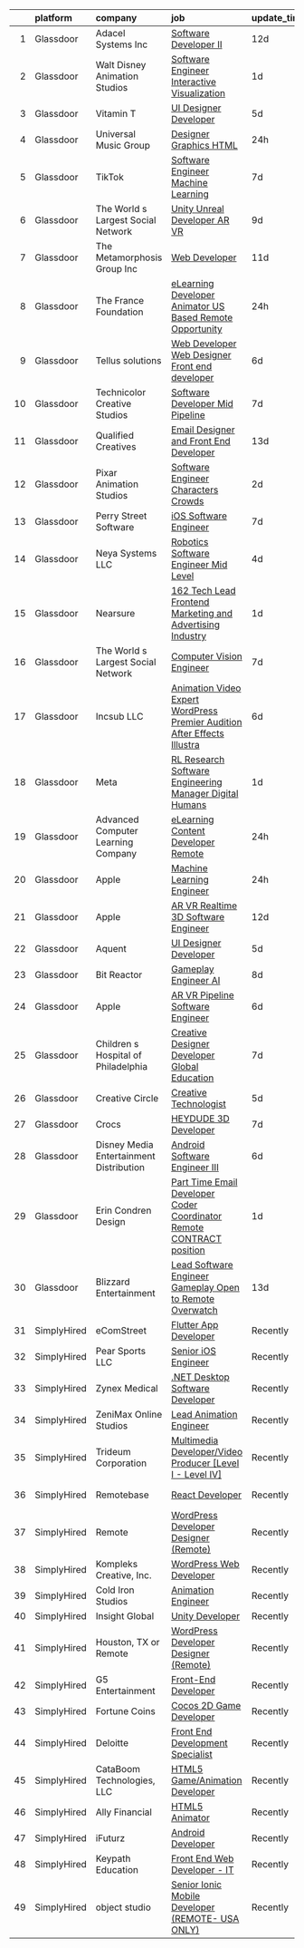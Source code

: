 

|    | platform    | company                                   | job                                                                                                                                                                                                                                                                                                                                                                                                                                                                                                                                                                                                                                                                                                                                                                                                                                                                                                                                                                                                                                                                                                                                                                                                                                                                                                                                                                                                                                                           | update_time   | location             |
|---:|:------------|:------------------------------------------|:--------------------------------------------------------------------------------------------------------------------------------------------------------------------------------------------------------------------------------------------------------------------------------------------------------------------------------------------------------------------------------------------------------------------------------------------------------------------------------------------------------------------------------------------------------------------------------------------------------------------------------------------------------------------------------------------------------------------------------------------------------------------------------------------------------------------------------------------------------------------------------------------------------------------------------------------------------------------------------------------------------------------------------------------------------------------------------------------------------------------------------------------------------------------------------------------------------------------------------------------------------------------------------------------------------------------------------------------------------------------------------------------------------------------------------------------------------------|:--------------|:---------------------|
|  1 | Glassdoor   | Adacel Systems Inc                        | [Software Developer II](https://www.glassdoor.com/partner/jobListing.htm?pos=121&ao=1136043&s=58&guid=0000018286891047a1607ecd670fc917&src=GD_JOB_AD&t=SR&vt=w&ea=1&cs=1_5969facc&cb=1660114506263&jobListingId=1008035461816&jrtk=3-0-1ga38i477jigs801-1ga38i47nii1p800-b2f58a6daf0206d2-)                                                                                                                                                                                                                                                                                                                                                                                                                                                                                                                                                                                                                                                                                                                                                                                                                                                                                                                                                                                                                                                                                                                                                                   | 12d           | Orlando, FL          |
|  2 | Glassdoor   | Walt Disney Animation Studios             | [Software Engineer   Interactive Visualization](https://www.glassdoor.com/partner/jobListing.htm?pos=101&ao=1110586&s=58&guid=0000018286891047a1607ecd670fc917&src=GD_JOB_AD&t=SR&vt=w&cs=1_9dbd48d5&cb=1660114506261&jobListingId=1008060458965&cpc=ACAF1607C5C1E404&jrtk=3-0-1ga38i477jigs801-1ga38i47nii1p800-6a12948287d7f808--6NYlbfkN0DAFTyt7pbDCC2JPO79CSdi1dIb81yjczP5qsKcZIxgiYm3-7g-689UM0rgypL64cqS3c4q2msq411SUQ7KAEVWef46cGlDZrqJ2QojyHhhpngODoissdSdKIf4yvw8-ytGuBhKcpxlxdtGHB0JWKR9-lBaGTy3d9EyPQhLVrKOWxPgyQIhAqoGNaKj2iZDv4YKj2xDnuqSRs1X1iDj6lN5C0Fni-IiMN7HpylYHMH2NBUmHGSofbG12oGoMpq9cWpdz3tafe7_g5erTDmn_IwwipRFEFQD66A4Rf8nZiHAjpY04BLhMv6NHo8URat1bDOY2t1bAUJjX8cEWOiJVXfmnsy5NAkPF2S4OhDcnqnc6NxfqvfkhF179T5p_Psf64Jnlgtcps_31ZBbyzJouMEK61_3aLgrzmfkEwlY9JRtnXtAB_UtndK-sQhP0bDm9_A%3D)                                                                                                                                                                                                                                                                                                                                                                                                                                                                                                                                                                                                                                             | 1d            | Burbank, CA          |
|  3 | Glassdoor   | Vitamin T                                 | [UI Designer   Developer](https://www.glassdoor.com/partner/jobListing.htm?pos=110&ao=1110586&s=58&guid=0000018286891047a1607ecd670fc917&src=GD_JOB_AD&t=SR&vt=w&cs=1_5439e5cb&cb=1660114506262&jobListingId=1008053886167&cpc=334ABAF5D42DC775&jrtk=3-0-1ga38i477jigs801-1ga38i47nii1p800-6f6034691b5422f3--6NYlbfkN0DMrcEu7yrtATojKJA7cEzGQ3FdRGWLh0CZQInL4ECGI6k5tN82kdM0OKoro5eXmjovAfqE-qCFzorBk8MpdY72_0U5dfxVKxGhck5KRFN-xTbAscjui61db-fDE_8QO-m47Uwzd92MrNOCQvxBUcualtGhT067Qzu-g2luV1gB0naiXMbBTmeXFwLq_M2LuZYXPze0jrYRsNLo_HyFor9Ofa6B4bTSQtZwvs4kMMIWavba77Hhd4B8etymE66krteOD3oqONWFgbKivWm_BfzJyXF4M7a2eKtWB_iM6xgmZuqAghnDvzqNDCWh4cU5ez-pKK2V_ggzgq70jJd6A5-MvpZY9FsdKbO3XtSxswQ45Rxj5zGKz1C3lQuVYuG4qvt98FRsChKPPgpjLAcxTUGcSg4_EbnG1ZMkw7IQSOCeka0RMRG4IBeHfONt8qEJV5aSKgaqrVBGxMuacMDJbycurr2-Ql18gYo%3D)                                                                                                                                                                                                                                                                                                                                                                                                                                                                                                                                                                                                                                   | 5d            | Remote               |
|  4 | Glassdoor   | Universal Music Group                     | [Designer  Graphics   HTML](https://www.glassdoor.com/partner/jobListing.htm?pos=118&ao=1136043&s=58&guid=0000018286891047a1607ecd670fc917&src=GD_JOB_AD&t=SR&vt=w&cs=1_ed5df749&cb=1660114506263&jobListingId=1008063537685&jrtk=3-0-1ga38i477jigs801-1ga38i47nii1p800-5bd67f65fa4856ab-)                                                                                                                                                                                                                                                                                                                                                                                                                                                                                                                                                                                                                                                                                                                                                                                                                                                                                                                                                                                                                                                                                                                                                                    | 24h           | Santa Monica, CA     |
|  5 | Glassdoor   | TikTok                                    | [Software Engineer  Machine Learning](https://www.glassdoor.com/partner/jobListing.htm?pos=122&ao=1136043&s=58&guid=0000018286891047a1607ecd670fc917&src=GD_JOB_AD&t=SR&vt=w&cs=1_6ff983bf&cb=1660114506263&jobListingId=1008048608445&jrtk=3-0-1ga38i477jigs801-1ga38i47nii1p800-3abf7731aa25eaea-)                                                                                                                                                                                                                                                                                                                                                                                                                                                                                                                                                                                                                                                                                                                                                                                                                                                                                                                                                                                                                                                                                                                                                          | 7d            | Mountain View, CA    |
|  6 | Glassdoor   | The World s Largest Social Network        | [Unity Unreal Developer  AR VR ](https://www.glassdoor.com/partner/jobListing.htm?pos=104&ao=1110586&s=58&guid=0000018286891047a1607ecd670fc917&src=GD_JOB_AD&t=SR&vt=w&ea=1&cs=1_508c445e&cb=1660114506262&jobListingId=1008042375696&cpc=217C45A42544DB93&jrtk=3-0-1ga38i477jigs801-1ga38i47nii1p800-f494ee243d38d501--6NYlbfkN0DSgjPPcnEdvoK3uuxfISLALE6pB1FR7YSHOr_tSg5_QGIhoz_2VqUepdcKLBLI_zRVnZbHpaOUUg4zxA3YNJqfgCq-9o0liKzrVYmTrr_XDVnqIg3IFXNOjuKyMfftGZmcup85RVP1_M3P6WAr9I7CFCQ97cF5i0P5r4PJSMbs2tcTlq4Tns38_SqOB1lzscBB7UVD7gcNh3CjHLJr48JrgX5EFXxi1hVInfqczuMSwx0KpVH-RZh8jukCa03aq9At1pVST0KeFyCWIwObO0WQRrXoPbrV6iQKTEpo0K9CecEaJOTJ9bEnL8uogP4I5QgMvyhHbQTTfmpNe8JBoxevEqPuYES3Yj_I6wbios9xbN2Jb08JCV1peuKyJjuZ-v8DYJPKU767_NiwpnPUM_Fx2D5ex_n5VG-FUsP0C1ofthQmApBbJMFRtR77xKESZWLoxCkCzEvPOzBbAByBk-uY6bnm1QrjpYdzJwhMpfOXl8HnEYAmqXlr7CNHTKCcpUiKJsssvN1Y3BiUi6I4tuJTm5Ys_X-4bjYBXelYRAvJTCUos0bxvrU-KUJmf4hoTs0razn2o6R5cg3tWGMzXOBs)                                                                                                                                                                                                                                                                                                                                                                                                                                                                                                     | 9d            | Sausalito, CA        |
|  7 | Glassdoor   | The Metamorphosis Group  Inc              | [Web Developer](https://www.glassdoor.com/partner/jobListing.htm?pos=115&ao=1136043&s=58&guid=0000018286891047a1607ecd670fc917&src=GD_JOB_AD&t=SR&vt=w&ea=1&cs=1_08bd21d9&cb=1660114506263&jobListingId=1008037368587&jrtk=3-0-1ga38i477jigs801-1ga38i47nii1p800-116260a29a467ef5-)                                                                                                                                                                                                                                                                                                                                                                                                                                                                                                                                                                                                                                                                                                                                                                                                                                                                                                                                                                                                                                                                                                                                                                           | 11d           | McLean, VA           |
|  8 | Glassdoor   | The France Foundation                     | [eLearning Developer  Animator  US Based Remote Opportunity ](https://www.glassdoor.com/partner/jobListing.htm?pos=102&ao=1110586&s=58&guid=0000018286891047a1607ecd670fc917&src=GD_JOB_AD&t=SR&vt=w&cs=1_0e00c5b6&cb=1660114506261&jobListingId=1008062645457&cpc=07D58528F3898F33&jrtk=3-0-1ga38i477jigs801-1ga38i47nii1p800-5887e3616b4b6862--6NYlbfkN0D0ff9e8Lfwlpl5zGbQmpn59AL71QmFd7VKOAnfyjZzp5sdngV8WPgYe0dov1m7Y2n8pOoBRAJrOcRnWPtQR_ti1DqJN4xyBYi2DAKHCVDSBjDiLX9dpw3WLZc4Sr9yBo5NEXK2bRwoc_PngN01uTLSSRxKGqUFNRPS0ikkcOqEl9lUwh2mnWG2AhH3vgp0T9r-JmfN3kDP_ZeQw5I1Lqu35uo03huViE3YlNE9TED0fNEj0uVCr9L2NMpwOOHWIwkKzVpR0Qv119RCOWoqCh1Y6TuGWQFfwMn02Rca9Ip9L_Wj1AHOPZGyjFsPvJrG9vmhJW6dmZjHU0dJgFL5ofRrAsPPWe-uh5whUH06pTnxg6qe7vZhw29TlF-un-Vx6_C4AJCiMvH_LmjBDUDZ8nXK1ZgCCNbJdx315tO65SFUefmEOWouaC34bwxC9ZH8FFNa_XSFuu5OpcRLZTaTgkbXSFawDkHElLEz41MdUVntIw%3D%3D)                                                                                                                                                                                                                                                                                                                                                                                                                                                                                                                                                                                 | 24h           | Old Lyme, CT         |
|  9 | Glassdoor   | Tellus solutions                          | [Web Developer   Web Designer Front end developer](https://www.glassdoor.com/partner/jobListing.htm?pos=119&ao=1136043&s=58&guid=0000018286891047a1607ecd670fc917&src=GD_JOB_AD&t=SR&vt=w&ea=1&cs=1_32c7da21&cb=1660114506263&jobListingId=1008050512122&jrtk=3-0-1ga38i477jigs801-1ga38i47nii1p800-26e6073a178e7388-)                                                                                                                                                                                                                                                                                                                                                                                                                                                                                                                                                                                                                                                                                                                                                                                                                                                                                                                                                                                                                                                                                                                                        | 6d            | Mettawa, IL          |
| 10 | Glassdoor   | Technicolor Creative Studios              | [Software Developer  Mid    Pipeline](https://www.glassdoor.com/partner/jobListing.htm?pos=120&ao=1136043&s=58&guid=0000018286891047a1607ecd670fc917&src=GD_JOB_AD&t=SR&vt=w&ea=1&cs=1_c8530ed8&cb=1660114506263&jobListingId=1008049020646&jrtk=3-0-1ga38i477jigs801-1ga38i47nii1p800-47806232e16ec4ef-)                                                                                                                                                                                                                                                                                                                                                                                                                                                                                                                                                                                                                                                                                                                                                                                                                                                                                                                                                                                                                                                                                                                                                     | 7d            | Los Angeles, CA      |
| 11 | Glassdoor   | Qualified Creatives                       | [Email Designer and Front End Developer](https://www.glassdoor.com/partner/jobListing.htm?pos=124&ao=1136043&s=58&guid=0000018286891047a1607ecd670fc917&src=GD_JOB_AD&t=SR&vt=w&ea=1&cs=1_241992b0&cb=1660114506263&jobListingId=1008033137025&jrtk=3-0-1ga38i477jigs801-1ga38i47nii1p800-7ca1089cb3beb639-)                                                                                                                                                                                                                                                                                                                                                                                                                                                                                                                                                                                                                                                                                                                                                                                                                                                                                                                                                                                                                                                                                                                                                  | 13d           | Fort Lauderdale, FL  |
| 12 | Glassdoor   | Pixar Animation Studios                   | [Software Engineer  Characters   Crowds](https://www.glassdoor.com/partner/jobListing.htm?pos=128&ao=1136043&s=58&guid=0000018286891047a1607ecd670fc917&src=GD_JOB_AD&t=SR&vt=w&cs=1_0fbd3b76&cb=1660114506264&jobListingId=1008058113566&jrtk=3-0-1ga38i477jigs801-1ga38i47nii1p800-1f5f039121fc3f75-)                                                                                                                                                                                                                                                                                                                                                                                                                                                                                                                                                                                                                                                                                                                                                                                                                                                                                                                                                                                                                                                                                                                                                       | 2d            | Emeryville, CA       |
| 13 | Glassdoor   | Perry Street Software                     | [iOS Software Engineer](https://www.glassdoor.com/partner/jobListing.htm?pos=111&ao=1110586&s=58&guid=0000018286891047a1607ecd670fc917&src=GD_JOB_AD&t=SR&vt=w&cs=1_4e6fd3c3&cb=1660114506262&jobListingId=1008048418126&cpc=654405A9B1E0A9F5&jrtk=3-0-1ga38i477jigs801-1ga38i47nii1p800-5617e6d11ba572a4--6NYlbfkN0DG4ntHtB_rMsnfhgmnSvK2brktLme1L4SiDeJjQ-izrVOLqRJ5-yjEhSyAj73O13ROpSzp79vSWq6Q2vz9HRPxB8WrpplT7rhfx0WV9u6NAj-2tmR08KhTpqnsUMt9qz6hPT4_ROxdFWXURd0gRELgxf5gqKuHHLQag2NltaWjUq4vfLoF8Qd4F9c9KStsbytAperYuFKtnWRd5jx5d1GWs-6AD6EALI2aq3sbEb7XrkRFuNYl2yKwdgqqPBFJcBNFF9eerhg14WNjN8-M7mzQYJMBwHMuQHkyWRJOxk8mEt_D8hcS03FjgHCe0diWSD4wFeopxCDfZ2OKGd_UQXKwJubVacJma_70UH7Gliae1OXdu7vcCXVZ0qWE5dAKLwp6VTjYAsMuJhsAq-rG6P4-RKRsi6P-q_vHR89bA25EmrW09GZn_jCQgtAIrSBwvC3K3zyRpMlaGgclV1lIwetDGvVGrox8B2X5wkcmxQElkADSm4rF4N5ADWcg5JmlE8rqVftJfTmisYOfYZJCMxjL8GLY1iNJTxaubKVagmxSs_JS9WcQJ-Mha0llVZ5s3SHoOywUyDxESxq76V2HNubA6uBjvRc4ylr2ClQcRRWvV6XtRADSaWyZ9VcbykQC1FLtRmgCEDDc-_WQUVXLILBodwkusjOIsbqkDrCjO8GsuUpomsMJe3_I0YAPGnp5RAGwuHZbNwdLh6G4qSr0IEx9_nxtzOhlCmmNBNjUEJr7oCWJkQc9BkQKnKbL6s877vRBqCe82TJAWrzerVwzWMIwOD6c57Q2sIMyIE6kX-8t_XmO5rkc-6cUu1xbpxnKqnMLUPsumOpd-0hbubyxMgAtUSPNVJhkDbMpiR9-ccHSUyjXNpB3Fxlz5VuWVrwvy_a_-ivN4kyy_Xr6Q3H7QmTfy4gUvxQqhsm06rScia5G6xBo6lF19OSAMg8xAJNtQRkE1XVYIXbAF6AJg9EO0Zppj-oLBJKdQPI%3D)                                                                                                     | 7d            | New York, NY         |
| 14 | Glassdoor   | Neya Systems LLC                          | [Robotics Software Engineer Mid Level](https://www.glassdoor.com/partner/jobListing.htm?pos=126&ao=1136043&s=58&guid=0000018286891047a1607ecd670fc917&src=GD_JOB_AD&t=SR&vt=w&ea=1&cs=1_266ede64&cb=1660114506264&jobListingId=1008056259854&jrtk=3-0-1ga38i477jigs801-1ga38i47nii1p800-2f6024e3d3b911c0-)                                                                                                                                                                                                                                                                                                                                                                                                                                                                                                                                                                                                                                                                                                                                                                                                                                                                                                                                                                                                                                                                                                                                                    | 4d            | Warrendale, PA       |
| 15 | Glassdoor   | Nearsure                                  | [ 162  Tech Lead  Frontend   Marketing and Advertising Industry](https://www.glassdoor.com/partner/jobListing.htm?pos=125&ao=1136043&s=58&guid=0000018286891047a1607ecd670fc917&src=GD_JOB_AD&t=SR&vt=w&ea=1&cs=1_1a987cda&cb=1660114506263&jobListingId=1008061183129&jrtk=3-0-1ga38i477jigs801-1ga38i47nii1p800-d9b29db530c042c5-)                                                                                                                                                                                                                                                                                                                                                                                                                                                                                                                                                                                                                                                                                                                                                                                                                                                                                                                                                                                                                                                                                                                          | 1d            | Remote               |
| 16 | Glassdoor   | The World s Largest Social Network        | [Computer Vision Engineer](https://www.glassdoor.com/partner/jobListing.htm?pos=106&ao=1110586&s=58&guid=0000018286891047a1607ecd670fc917&src=GD_JOB_AD&t=SR&vt=w&ea=1&cs=1_eaea0905&cb=1660114506262&jobListingId=1008048926981&cpc=39A4E8CE329AB187&jrtk=3-0-1ga38i477jigs801-1ga38i47nii1p800-3df57880f4e5e665--6NYlbfkN0DSgjPPcnEdvoK3uuxfISLALE6pB1FR7YSHOr_tSg5_QGIhoz_2VqUepdcKLBLI_zTQDUXKUWfMuNvfuqZn8sOei-sNGQSYVTP8bqjPD9AiTZ76qC6KOAfglSCdr_EMsiqjzvxeWSFlXDH0wZYPl6JNp87Y4h3RRcvL_jR727myDT2ZGrrrQn3Ulh0LzONW_YZRHckh4NXZCgboKzMUZQUEph1rhfhOelEIRQA4a_dJ6fJHixz0WvXxvLSCrDBEpkh__-TCmUEPAhW4uw8lJJgq-C8c8W04c3UMPfR776KLItja_pwYg-3n4RGmNvXj6qulr_VK0OwxXcIWfzXkqe9UfOmz2msvuJYibT8iGsJEdDy7YebvyDu9ef1xERigncBahyDsUWPWfu0oTHZ9MNrh19noj_tNam5fb_pQY8jP81aS-2EOPnRpyyxPk1bYQs6sExYI00qTAS40MvHD3L8L9cOhHOynbACcu8uaORqqcpx-c3T0HqXUrre6yvDO99FihTeZcVge2SIhpFbj60qUhtnpqjG4IQ4hbAWA4NcJ3ddz_0gsBZwix4HFCMgj8JpM0IeMnlew4l9tOd9TvpwH)                                                                                                                                                                                                                                                                                                                                                                                                                                                                                                           | 7d            | San Diego, CA        |
| 17 | Glassdoor   | Incsub  LLC                               | [Animation   Video Expert  WordPress Premier Audition After Effects Illustra](https://www.glassdoor.com/partner/jobListing.htm?pos=114&ao=1136043&s=58&guid=0000018286891047a1607ecd670fc917&src=GD_JOB_AD&t=SR&vt=w&ea=1&cs=1_06cdfb2b&cb=1660114506263&jobListingId=1008049876304&jrtk=3-0-1ga38i477jigs801-1ga38i47nii1p800-19b106ac8b875f2f-)                                                                                                                                                                                                                                                                                                                                                                                                                                                                                                                                                                                                                                                                                                                                                                                                                                                                                                                                                                                                                                                                                                             | 6d            | Remote               |
| 18 | Glassdoor   | Meta                                      | [RL Research Software Engineering Manager   Digital Humans](https://www.glassdoor.com/partner/jobListing.htm?pos=105&ao=1110586&s=58&guid=0000018286891047a1607ecd670fc917&src=GD_JOB_AD&t=SR&vt=w&cs=1_ddb7ea0e&cb=1660114506261&jobListingId=1008061777956&cpc=292036AD7E8A5303&jrtk=3-0-1ga38i477jigs801-1ga38i47nii1p800-8fcbe3edd489e69a--6NYlbfkN0DYl4UJW4r1Vl7FEn6T9F-rD9lpC-0oMJVSiWjK_MGUd8e8cHXcpv6KPyjLHZEfqkVDT8BL02zSvO7TatRbaHDi6pKV46NTkvaNBeOBBvwRQOFPKQ4juyFVLHoS0wF0zhSEs7I9Uq15u5G_ZQYCSHnQo5_v2g6XiIX_3CILgvgfT97KzF6HwdwoLc9ugGBJp_Ri1akof_e4xdWaKKQnHTj7UY0fI4CW5jgTSlX7RS7W8FCDzqR_XdYU2cH_gIa3V2TTqQoSjDZow0Rv6EiNoFpTfpQrUL3bqUhsKyQDmheNtqSu3_03fP6yjXtBotjW11b4y-nxBvzwDPQiTMamgGgzfMQghUWi7w7UMIzsaj5WBnerVV1y8oocmuvUi3S0AJFKJ8ZmaNP8y_OBpCTP9J6ls1tmRYpVK1OGFduqbunU1JRFD0eab15YRxAu2z7lUCOe-m_OQ3sqvPC0R3ql7CkGlfLGvk5vq4QaQBRx0nK3jbl7F23B46Uyvwcseem6-Ds4Ic_C7PrUGHeF-ZjP36urfqlbFRJnkBmo9c2zpiR-I-WMytSP6FKpWpVVT0gI75OaKOTcEnpoDQI1eD_djNq0_9NdHnguOxZlwAMdwD0eQf8NuBKM7lZhFa6ak8FzL74MhbP_-KkeMSqoAn4fqHsFk1KzYmMkb6egPr5z8ZUoLx1SCgJ80VkTpbu28uVHQVrTXXsY2Za8rZhXun3HJ_274T3G8w_z3tCSr38bM8jbHEKyGOUTmBevmfGU_h4jY3Shdblrwop7CWU7MZEoQEY58_tEYkxviAVcE-fZ8FB1zY_TPj-ilqmDE8OeVqy1-DPrJm89XSVusDxL17aH099AIoDgrs8p2wsG299z6949LA8GrthUWs3BwK9lz5JBMSRjuBuIy78Exou4hbW6ijrQejZpBGJ_xGm0GlYKrlg3cHmymnNVPCKHFlF3cvSoBI1WeAvxhKn9SR_NFyeY3Yhs1C7KtIE8AjvAZO0rGKjVwijACWr_S0a_XZStunSpYmf7O4pUPL9aeWrTj4nQdePxpxYpF1PGIb4%3D) | 1d            | Sausalito, CA        |
| 19 | Glassdoor   | Advanced Computer Learning Company        | [eLearning Content Developer   Remote ](https://www.glassdoor.com/partner/jobListing.htm?pos=113&ao=1136043&s=58&guid=0000018286891047a1607ecd670fc917&src=GD_JOB_AD&t=SR&vt=w&ea=1&cs=1_55e22256&cb=1660114506263&jobListingId=1008063601693&jrtk=3-0-1ga38i477jigs801-1ga38i47nii1p800-810a1feb65edba25-)                                                                                                                                                                                                                                                                                                                                                                                                                                                                                                                                                                                                                                                                                                                                                                                                                                                                                                                                                                                                                                                                                                                                                   | 24h           | Remote               |
| 20 | Glassdoor   | Apple                                     | [Machine Learning Engineer](https://www.glassdoor.com/partner/jobListing.htm?pos=116&ao=1136043&s=58&guid=0000018286891047a1607ecd670fc917&src=GD_JOB_AD&t=SR&vt=w&cs=1_ecc769f0&cb=1660114506263&jobListingId=1008063977531&jrtk=3-0-1ga38i477jigs801-1ga38i47nii1p800-3152d040ad9c052e-)                                                                                                                                                                                                                                                                                                                                                                                                                                                                                                                                                                                                                                                                                                                                                                                                                                                                                                                                                                                                                                                                                                                                                                    | 24h           | Cupertino, CA        |
| 21 | Glassdoor   | Apple                                     | [AR VR Realtime 3D Software Engineer](https://www.glassdoor.com/partner/jobListing.htm?pos=109&ao=1110586&s=58&guid=0000018286891047a1607ecd670fc917&src=GD_JOB_AD&t=SR&vt=w&cs=1_829e8133&cb=1660114506262&jobListingId=1008036908137&cpc=AC285F3A3ECA6BB0&jrtk=3-0-1ga38i477jigs801-1ga38i47nii1p800-0f73be7f4cf41a64--6NYlbfkN0BvKrLyj5gPmtZO9T8euul8TCxuuKNOtzRJOomxnwSEodTz2Bc-sPZlbtkML8D-m4oymYuDOJ2Dght650NHD4t2m9c4KkBkVk93t2OEyZsxPwOfyATWLwA77C5i4Syp58EaetaZ40se1T4KK1y4M1ZecJgNSprSvBkO0JW9pd1MGyPt6bjWNCpZNeu9xM_PaCIviatvs5uCqLFRR8T3ScqeJpM7moXuuELZpVwfou4cRGu8fquDN0EPMOWWQX67a4hfUq2jkydrqiWhwMlDVhTai5SFHzoFt2f4kOppv51mZib2WlXY68vIaXFEd6nwtBN4qbbhWiIQdU1WEIwDI7HxA2fDJffxLRNoraGVe1WiwFiBq9zzWbV13CgL4Z8JRoW6tjoqvp5evzastD5jBwQn55DN5Y9JZpV86jrnXW1t-PN8Z7gkj25uJbwUh6e0iuc1h68ZHGARmToRhhjhUczNfqLXh1DKpJLJ9WXDC0q6_ODB8QuZS5YlfOi2IPkX8jnvB83T5h3qJm15cvHFl9bMFFSIe_JP_k0iyAl6C03ad97P_hL0pxu-psvxvDujHGdph0bixlmBamtX0uITWX1iWMdheLBUHPCg5TlivcIlB81cLyVu4uQWvQf5F3KEAFqVsFDDlNnxBGEJW2RFPzbWr4N4XcQZShd4DPN999fYcFUWrKYR61B5I0PZ3yVhv4ZXcVk-1_-x0tf92WpyqoCmz7O9q5BChv-NCuYZri9Iv6ruO_ZP4AChu4ca4RExeQJRTQD9ok-GK1XfnNFyWKzFyEOVsoP7PDkk_9h5NkUedVwFc0xQmzIQ830rgFKx4KwmMTB_umnUCJaW_NQPPyaoDyMdduEM_4N-TU4cbMvc1WQnAyddcT7MN6O9fVJ5mtSRERYCDjuh72tcplnre_j-eXqABdWVz_1P472QwAem8GMGQmEi-KgM3p9Bco4A0hNvhygSIeDKti_ClmNSynEOSq1S-mE10nc%3D)                                                                                       | 12d           | Boulder, CO          |
| 22 | Glassdoor   | Aquent                                    | [UI Designer   Developer](https://www.glassdoor.com/partner/jobListing.htm?pos=107&ao=1110586&s=58&guid=0000018286891047a1607ecd670fc917&src=GD_JOB_AD&t=SR&vt=w&cs=1_b3089ac7&cb=1660114506262&jobListingId=1008054069860&cpc=451933188B21919D&jrtk=3-0-1ga38i477jigs801-1ga38i47nii1p800-092543b2b5b1ac44--6NYlbfkN0DMrcEu7yrtATojKJA7cEzGQ3FdRGWLh0CZQInL4ECGI9gD0Wolx9R2EDT7B77c2cQfEUz2kNTIOVwD5BKqIMoWk98RNF1Ad7spk8Iaq3QvRUwRObhwp_8VU1zaju42mJeg42eYRSl8E_AZ8ZyjsLMKuN4a1m7Gpx48C9VFRnAlET4SqFe9fuz1yzvQYPUnwWMgG1MLcjLtulE3xffM627LrDmSAQVenqbU1VhNqFmuCI3u9NvY6FHK3qwTSdHGXDgOScIB0XWTBlBB47_mP1eRbpTd3hB-2UIa3SEFyjKboVXOMNkMssE5_a-KIAxoI9zjI4ItD5m7ef8eARhmQly1etXBxJzNBUed5KKx_rV1ygCS7YpoN5ODmcnIgYth9tSm9tM7YK-0fLRSF6RUUuUo3f_n52h1CQ3rnkHomMbY7ALRExBkea-7I6LKQme5PW9DZJhzkLPR2EpLwshPdk5Q)                                                                                                                                                                                                                                                                                                                                                                                                                                                                                                                                                                                                                                                 | 5d            | Remote               |
| 23 | Glassdoor   | Bit Reactor                               | [Gameplay Engineer  AI ](https://www.glassdoor.com/partner/jobListing.htm?pos=130&ao=1136043&s=58&guid=0000018286891047a1607ecd670fc917&src=GD_JOB_AD&t=SR&vt=w&cs=1_e9e51d37&cb=1660114506264&jobListingId=1008045602981&jrtk=3-0-1ga38i477jigs801-1ga38i47nii1p800-4710f37713716094-)                                                                                                                                                                                                                                                                                                                                                                                                                                                                                                                                                                                                                                                                                                                                                                                                                                                                                                                                                                                                                                                                                                                                                                       | 8d            | Maryland             |
| 24 | Glassdoor   | Apple                                     | [AR VR Pipeline Software Engineer](https://www.glassdoor.com/partner/jobListing.htm?pos=108&ao=1110586&s=58&guid=0000018286891047a1607ecd670fc917&src=GD_JOB_AD&t=SR&vt=w&cs=1_b09bc999&cb=1660114506262&jobListingId=1008051420202&cpc=AC285F3A3ECA6BB0&jrtk=3-0-1ga38i477jigs801-1ga38i47nii1p800-e589d102ade852dd--6NYlbfkN0BvKrLyj5gPmtZO9T8euul8TCxuuKNOtzRJOomxnwSEodTz2Bc-sPZlt2Zgji_QUXFCHiFzCn9WCnCqcsKwU5x_xdOwXNXaI_kSa_WTFrV_IQYS1SetIbbPa4A1_0L1TPsbFnyoAdf1t4Ni5i7vyXL-GzxE2ILYV30u8DoL3dt5Z2BYy88F_SZNEsLDOj4Ms1WUYgWKF6TzpK-PjXSzPULRqGxLor7QMg19bliQVsVHRa8FEn8NNxQ52uuEP24jdaXajDZU697bDqwoX5RegFmTd-Nuu1Ma2GOcxHdmGODbBh_nQsiaKgY0GWAwxj3tS-RMBLmiVNv8FYwdV3bodTsRlFJVLlSHzC4Vymh9JEWn6xGeEMWMKw4ztQEojE3XG42GWzJp0fn9LeZiS9sqjwCFjyst2H2squIF1MoDe5RlCaqTWojZPMX1B2vUOkx-ayrXQCr1maep-doUFYJP9FmWKt0YMvNyadL1HuhRmqBmyrHEzgjB_o2vXrW6ha9JMq-7nQJbSm37lOSgotIFqNR9jsIkHOpgNYs6BKIsxcszoP-EgNlqmX-j2e2ME6MLzxAM7d2KfKh2P_4LzHJhzIe6Y45u9pNqrCEY3e3D4dANp-kgAm71vc4GXMpTYvFyijx0RFEhnyzJZrpUeo30G1_X3ZlDSwY0-8caNycrvKCmyFBwbPAc5YQlsNkPcX8MAwinSGR1JsbnN2YVYjYK7162zRmapQlBwVIlW1RNsOtPbHujGhmWy08agXAHG9fUXmAh0W-sW18D3w4akPV48nWv32nX63BJ5uAaSB52_oqSIcjF1zWA0lvV7-avqC8Bn00Dudef94xByoYhNN5-74u0uueaanj7W1H5y2B_1AAf1EyFCU9C77Cjhim899gq-Ale5oGoYkE9JDpEUYLei_5LYCD_VpUjGBj6WRV63L3aYGSPqqhzF-7va4xX_8YSwPIPUmOYej8YdrF_g6fuaTJq)                                                                                                        | 6d            | Cupertino, CA        |
| 25 | Glassdoor   | Children s Hospital of Philadelphia       | [Creative Designer Developer   Global Education](https://www.glassdoor.com/partner/jobListing.htm?pos=123&ao=1136043&s=58&guid=0000018286891047a1607ecd670fc917&src=GD_JOB_AD&t=SR&vt=w&cs=1_8d381a39&cb=1660114506263&jobListingId=1008047525869&jrtk=3-0-1ga38i477jigs801-1ga38i47nii1p800-0e729ca8e5ee00a8-)                                                                                                                                                                                                                                                                                                                                                                                                                                                                                                                                                                                                                                                                                                                                                                                                                                                                                                                                                                                                                                                                                                                                               | 7d            | Philadelphia, PA     |
| 26 | Glassdoor   | Creative Circle                           | [Creative Technologist](https://www.glassdoor.com/partner/jobListing.htm?pos=103&ao=1110586&s=58&guid=0000018286891047a1607ecd670fc917&src=GD_JOB_AD&t=SR&vt=w&cs=1_6d06fb68&cb=1660114506261&jobListingId=1008052746547&cpc=84DBBAA61F05C438&jrtk=3-0-1ga38i477jigs801-1ga38i47nii1p800-b74225bc8c59c95e--6NYlbfkN0BPwlZa85gbT4Q3XYQoU_uQn0Qmw9zd_9UNfmcwtqAVud1yvyq1Z4UAlx1bxhDUi3LksnLBypyz1ki1AYlpqBEOtzLCLCRpEUWiYZAxQp35ZwbGwGgfIipNjYJRWVKtqW2P6n0tnODntoOzONS9wOCfDiQdRQlv6VB3BbCCzTOWuDui2v6HrBGcPe-wUjdMDvCk1yFmHeGWUaxztSkC8Nvl9OxyhXIYe34uBfX6iO3UVBUW2GYvXUBf4_qT7KFT-TUtH20rEG0YisZxh3fDbF8tCL1wE1Tx-Bmc_Ib_eqlUJRFCEZ10bjbyN6F946dg5u79rxHMxodlfEjs4DVCCSptW49cjectKnVDQTg11qsnghd7KwuJvDYx7ZfE4DDii3sbGnTKGq4gR3AAW5fwvxZHf3qHXWHC2-zs8uY4Lzlvp25pZw7pctkJGdb4KoJNTgKMmhyWMPW9t2ZQYxD7bqoYI1CKb-E2lfi68wYfUNgUlvvR_6pbs9qgKpfJc9uRUl3yjL3YT-k-yQ%3D%3D)                                                                                                                                                                                                                                                                                                                                                                                                                                                                                                                                                                                       | 5d            | Seattle, WA          |
| 27 | Glassdoor   | Crocs                                     | [HEYDUDE  3D Developer](https://www.glassdoor.com/partner/jobListing.htm?pos=112&ao=1136043&s=58&guid=0000018286891047a1607ecd670fc917&src=GD_JOB_AD&t=SR&vt=w&cs=1_a8f9bf14&cb=1660114506263&jobListingId=1008047559303&jrtk=3-0-1ga38i477jigs801-1ga38i47nii1p800-b3f3e6de35ba6173-)                                                                                                                                                                                                                                                                                                                                                                                                                                                                                                                                                                                                                                                                                                                                                                                                                                                                                                                                                                                                                                                                                                                                                                        | 7d            | Westwood, MA         |
| 28 | Glassdoor   | Disney Media   Entertainment Distribution | [Android Software Engineer III](https://www.glassdoor.com/partner/jobListing.htm?pos=127&ao=1136043&s=58&guid=0000018286891047a1607ecd670fc917&src=GD_JOB_AD&t=SR&vt=w&cs=1_30f7e0b1&cb=1660114506264&jobListingId=1008049869167&jrtk=3-0-1ga38i477jigs801-1ga38i47nii1p800-2ae43db79db18537-)                                                                                                                                                                                                                                                                                                                                                                                                                                                                                                                                                                                                                                                                                                                                                                                                                                                                                                                                                                                                                                                                                                                                                                | 6d            | San Francisco, CA    |
| 29 | Glassdoor   | Erin Condren Design                       | [Part Time Email Developer Coder   Coordinator  Remote CONTRACT position ](https://www.glassdoor.com/partner/jobListing.htm?pos=117&ao=1136043&s=58&guid=0000018286891047a1607ecd670fc917&src=GD_JOB_AD&t=SR&vt=w&ea=1&cs=1_5eb6b180&cb=1660114506263&jobListingId=1008061303564&jrtk=3-0-1ga38i477jigs801-1ga38i47nii1p800-1586c87c1c66f62b-)                                                                                                                                                                                                                                                                                                                                                                                                                                                                                                                                                                                                                                                                                                                                                                                                                                                                                                                                                                                                                                                                                                                | 1d            | Remote               |
| 30 | Glassdoor   | Blizzard Entertainment                    | [Lead Software Engineer  Gameplay  Open to Remote    Overwatch](https://www.glassdoor.com/partner/jobListing.htm?pos=129&ao=1136043&s=58&guid=0000018286891047a1607ecd670fc917&src=GD_JOB_AD&t=SR&vt=w&cs=1_c77a0f68&cb=1660114506264&jobListingId=1008033525660&jrtk=3-0-1ga38i477jigs801-1ga38i47nii1p800-3fbcedc13dc51f81-)                                                                                                                                                                                                                                                                                                                                                                                                                                                                                                                                                                                                                                                                                                                                                                                                                                                                                                                                                                                                                                                                                                                                | 13d           | Irvine, CA           |
| 31 | SimplyHired | eComStreet                                | [Flutter App Developer](https://www.simplyhired.com/job/tDl5nvR77GAKSYTP-t31uXvaT2NUYZ2L311zdwTy_9dK5DVNUxs9Gg?q=animation+developer)                                                                                                                                                                                                                                                                                                                                                                                                                                                                                                                                                                                                                                                                                                                                                                                                                                                                                                                                                                                                                                                                                                                                                                                                                                                                                                                         | Recently      | Chicago, IL          |
| 32 | SimplyHired | Pear Sports LLC                           | [Senior iOS Engineer](https://www.simplyhired.com/job/ogE_FKcrmOauLNW0WPOvD_K_Rc_YLFLOi7yqUsR0pGeMMVeNCusxUw?q=animation+developer)                                                                                                                                                                                                                                                                                                                                                                                                                                                                                                                                                                                                                                                                                                                                                                                                                                                                                                                                                                                                                                                                                                                                                                                                                                                                                                                           | Recently      | Remote               |
| 33 | SimplyHired | Zynex Medical                             | [.NET Desktop Software Developer](https://www.simplyhired.com/job/CkZS4u7p1I92Dp42AUwS_a_ddjsrJw7_CNhZYtWMjYq5qdAiX22kGQ?q=animation+developer)                                                                                                                                                                                                                                                                                                                                                                                                                                                                                                                                                                                                                                                                                                                                                                                                                                                                                                                                                                                                                                                                                                                                                                                                                                                                                                               | Recently      | Englewood, CO        |
| 34 | SimplyHired | ZeniMax Online Studios                    | [Lead Animation Engineer](https://www.simplyhired.com/job/wB99k8t-eMRgUo6hOawULRUW49LNntG7R_H8UzX1DerJ02eJnh5vkw?q=animation+developer)                                                                                                                                                                                                                                                                                                                                                                                                                                                                                                                                                                                                                                                                                                                                                                                                                                                                                                                                                                                                                                                                                                                                                                                                                                                                                                                       | Recently      | Hunt Valley, MD      |
| 35 | SimplyHired | Trideum Corporation                       | [Multimedia Developer/Video Producer [Level I - Level IV]](https://www.simplyhired.com/job/8dfMOgpu3iGje99mRpARvzGM-exCiz0AnstPyBlPgWfwP2_YdDcg_g?q=animation+developer)                                                                                                                                                                                                                                                                                                                                                                                                                                                                                                                                                                                                                                                                                                                                                                                                                                                                                                                                                                                                                                                                                                                                                                                                                                                                                      | Recently      | Fort Sam Houston, TX |
| 36 | SimplyHired | Remotebase                                | [React Developer](https://www.simplyhired.com/job/ld6TNVdESPm10EhPZOY2CAZ-jIWI8guBJyi5U4oNa9yu-qrl1oPzxw?q=animation+developer)                                                                                                                                                                                                                                                                                                                                                                                                                                                                                                                                                                                                                                                                                                                                                                                                                                                                                                                                                                                                                                                                                                                                                                                                                                                                                                                               | Recently      | United States        |
| 37 | SimplyHired | Remote                                    | [WordPress Developer Designer (Remote)](https://www.simplyhired.com/job/vCmXXL4JGKGV5eNVuHA7oB8PSm-NsHdC9WQISU8OzQ6fl4_GaHZp9A?q=animation+developer)                                                                                                                                                                                                                                                                                                                                                                                                                                                                                                                                                                                                                                                                                                                                                                                                                                                                                                                                                                                                                                                                                                                                                                                                                                                                                                         | Recently      | United States        |
| 38 | SimplyHired | Kompleks Creative, Inc.                   | [WordPress Web Developer](https://www.simplyhired.com/job/clnU0xKRTuyyk7JggZg0IBwHdHfUMCCZGAiMCCFsrsUE36YbcxMH2Q?q=animation+developer)                                                                                                                                                                                                                                                                                                                                                                                                                                                                                                                                                                                                                                                                                                                                                                                                                                                                                                                                                                                                                                                                                                                                                                                                                                                                                                                       | Recently      | Durham, NC           |
| 39 | SimplyHired | Cold Iron Studios                         | [Animation Engineer](https://www.simplyhired.com/job/_k9O-EHdSx8NESZMFWM66htNlUjbI1UCI5s37Wea0oYwUMx34VHqVg?q=animation+developer)                                                                                                                                                                                                                                                                                                                                                                                                                                                                                                                                                                                                                                                                                                                                                                                                                                                                                                                                                                                                                                                                                                                                                                                                                                                                                                                            | Recently      | Remote               |
| 40 | SimplyHired | Insight Global                            | [Unity Developer](https://www.simplyhired.com/job/vD4Eu1aq7XZ7ROcqZHX8zs3GdbZytTEyTLwewgIgFn6jsqvusE0uSw?q=animation+developer)                                                                                                                                                                                                                                                                                                                                                                                                                                                                                                                                                                                                                                                                                                                                                                                                                                                                                                                                                                                                                                                                                                                                                                                                                                                                                                                               | Recently      | Troy, MI             |
| 41 | SimplyHired | Houston, TX or Remote                     | [WordPress Developer Designer (Remote)](https://www.simplyhired.com/job/h5NIRqnG6nzwtBLlFlrT64773r4CAOGZWfW6vATD8Z8CzAc7NchDIg?q=animation+developer)                                                                                                                                                                                                                                                                                                                                                                                                                                                                                                                                                                                                                                                                                                                                                                                                                                                                                                                                                                                                                                                                                                                                                                                                                                                                                                         | Recently      | The Woodlands, TX    |
| 42 | SimplyHired | G5 Entertainment                          | [Front-End Developer](https://www.simplyhired.com/job/zKfcymdm3jmvJkBPXSuTDEK61tlLrs7TDRlx0PAnh1xsM9fx_-M9Zw?q=animation+developer)                                                                                                                                                                                                                                                                                                                                                                                                                                                                                                                                                                                                                                                                                                                                                                                                                                                                                                                                                                                                                                                                                                                                                                                                                                                                                                                           | Recently      | Remote               |
| 43 | SimplyHired | Fortune Coins                             | [Cocos 2D Game Developer](https://www.simplyhired.com/job/kBw9x8f9uFCyRtwg5kJb17iXBteY7dUA0MZCJQFWo5qCo8V6GuT-gQ?q=animation+developer)                                                                                                                                                                                                                                                                                                                                                                                                                                                                                                                                                                                                                                                                                                                                                                                                                                                                                                                                                                                                                                                                                                                                                                                                                                                                                                                       | Recently      | Remote               |
| 44 | SimplyHired | Deloitte                                  | [Front End Development Specialist](https://www.simplyhired.com/job/MtawYmiuLyJQADYjCSZosnQODLgc7234985dN_qsO7XiwvnH7hC4zw?q=animation+developer)                                                                                                                                                                                                                                                                                                                                                                                                                                                                                                                                                                                                                                                                                                                                                                                                                                                                                                                                                                                                                                                                                                                                                                                                                                                                                                              | Recently      | Norfolk, VA          |
| 45 | SimplyHired | CataBoom Technologies, LLC                | [HTML5 Game/Animation Developer](https://www.simplyhired.com/job/rcD9kqRruTFu3sLPN7RcYmKqhwYda35Xkfl4DXnDIh1VgwPtoMUoDw?q=animation+developer)                                                                                                                                                                                                                                                                                                                                                                                                                                                                                                                                                                                                                                                                                                                                                                                                                                                                                                                                                                                                                                                                                                                                                                                                                                                                                                                | Recently      | Richardson, TX       |
| 46 | SimplyHired | Ally Financial                            | [HTML5 Animator](https://www.simplyhired.com/job/nALAXYnSAULwPR4KKgCZeqMUxMlWYaSjM_gmb7Oh6XqDXaVFXYnmZg?q=animation+developer)                                                                                                                                                                                                                                                                                                                                                                                                                                                                                                                                                                                                                                                                                                                                                                                                                                                                                                                                                                                                                                                                                                                                                                                                                                                                                                                                | Recently      | Charlotte, NC        |
| 47 | SimplyHired | iFuturz                                   | [Android Developer](https://www.simplyhired.com/job/-0NSky49H6JuN0lZTtYHzRXAPA-l9hyKprCEs18K1POEmcNsULk3Fg?q=animation+developer)                                                                                                                                                                                                                                                                                                                                                                                                                                                                                                                                                                                                                                                                                                                                                                                                                                                                                                                                                                                                                                                                                                                                                                                                                                                                                                                             | Recently      | Norcross, GA         |
| 48 | SimplyHired | Keypath Education                         | [Front End Web Developer - IT](https://www.simplyhired.com/job/4eFwi9-mqPM0MIRJwkzP4yMg1KNW1ypBDXc09PUMgdyaVoNy6nEV0Q?q=animation+developer)                                                                                                                                                                                                                                                                                                                                                                                                                                                                                                                                                                                                                                                                                                                                                                                                                                                                                                                                                                                                                                                                                                                                                                                                                                                                                                                  | Recently      | Schaumburg, IL       |
| 49 | SimplyHired | object studio                             | [Senior Ionic Mobile Developer (REMOTE- USA ONLY)](https://www.simplyhired.com/job/VTfU4gPhNNLj7sAQJ_tGPwklvZml_KRJ5DcBbkFLlgQ0G2WeSqAFWQ?q=animation+developer)                                                                                                                                                                                                                                                                                                                                                                                                                                                                                                                                                                                                                                                                                                                                                                                                                                                                                                                                                                                                                                                                                                                                                                                                                                                                                              | Recently      | Remote               |